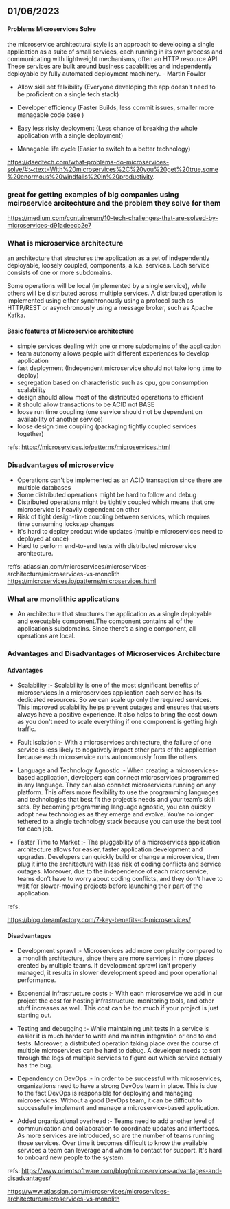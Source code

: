 ## 01/06/2023

#### Problems Microservices Solve

the microservice architectural style is an approach to developing a single application as a suite of small services, each running in its own process and communicating with lightweight mechanisms, often an HTTP resource API. These services are built around business capabilities and independently deployable by fully automated deployment machinery.
<byline> - Martin Fowler</byline>

- Allow skill set felxibility (Everyone developing the app doesn't need to be proficient on a single tech stack)
- Developer efficiency (Faster Builds, less commit issues, smaller more managable code base )
- Easy less risky deployment (Less chance of breaking the whole application with a single deployment)

- Managable life cycle (Easier to switch to a better technology)

https://daedtech.com/what-problems-do-microservices-solve/#:~:text=With%20microservices%2C%20you%20get%20true,some%20enormous%20windfalls%20in%20productivity.

### great for getting examples of big companies using mciroservice arcitechture and the problem they solve for them

https://medium.com/containerum/10-tech-challenges-that-are-solved-by-microservices-d91adeecb2e7

### What is microservice architecture

an architecture that structures the application as a set of independently deployable, loosely coupled, components, a.k.a. services. Each service consists of one or more subdomains.

Some operations will be local (implemented by a single service), while others will be distributed across multiple services. A distributed operation is implemented using either synchronously using a protocol such as HTTP/REST or asynchronously using a message broker, such as Apache Kafka.

#### Basic features of Microservice architecture

- simple services dealing with one or more subdomains of the application
- team autonomy allows people with different experiences to develop application
- fast deployment (Independent microservice should not take long time to deploy)
- segregation based on characteristic such as cpu, gpu consumption scalability
- design should allow most of the distributed operations to efficient
- it should allow transactions to be ACID not BASE
- loose run time coupling (one service should not be dependent on availability of another service)
- loose design time coupling (packaging tightly coupled services together)

refs:
https://microservices.io/patterns/microservices.html

### Disadvantages of microservice

- Operations can't be implemented as an ACID transaction since there are multiple databases
- Some distributed operations might be hard to follow and debug
- Distributed operations might be tightly coupled which means that one microservice is heavily dependent on other
- Risk of tight design-time coupling between services, which requires time consuming lockstep changes
- It's hard to deploy prodcut wide updates (multiple microservices need to deployed at once)
- Hard to perform end-to-end tests with distributed microservice architecture.

reffs:
atlassian.com/microservices/microservices-architecture/microservices-vs-monolith
https://microservices.io/patterns/microservices.html

### What are monolithic applications

- An architecture that structures the application as a single deployable and executable component.The component contains all of the application’s subdomains. Since there’s a single component, all operations are local.

### Advantages and Disadvantages of Microservices Architecture

#### Advantages

- Scalability :- Scalability is one of the most significant benefits of microservices.In a microservices application each service has its dedicated resources. So we can scale up only the required services. This improved scalability helps prevent outages and ensures that users always have a positive experience. It also helps to bring the cost down as you don't need to scale everything if one component is getting high traffic.

- Fault Isolation :- With a microservices architecture, the failure of one service is less likely to negatively impact other parts of the application because each microservice runs autonomously from the others.

- Language and Technology Agnostic :- When creating a microservices-based application, developers can connect microservices programmed in any language. They can also connect microservices running on any platform. This offers more flexibility to use the programming languages and technologies that best fit the project’s needs and your team’s skill sets. By becoming programming language agnostic, you can quickly adopt new technologies as they emerge and evolve. You’re no longer tethered to a single technology stack because you can use the best tool for each job.

- Faster Time to Market :- The pluggability of a microservices application architecture allows for easier, faster application development and upgrades. Developers can quickly build or change a microservice, then plug it into the architecture with less risk of coding conflicts and service outages. Moreover, due to the independence of each microservice, teams don’t have to worry about coding conflicts, and they don’t have to wait for slower-moving projects before launching their part of the application.

refs:

https://blog.dreamfactory.com/7-key-benefits-of-microservices/

#### Disadvantages

- Development sprawl :- Microservices add more complexity compared to a monolith architecture, since there are more services in more places created by multiple teams. If development sprawl isn’t properly managed, it results in slower development speed and poor operational performance.

- Exponential infrastructure costs :- With each microservice we add in our project the cost for hosting infrastructure, monitoring tools, and other stuff increases as well. This cost can be too much if your project is just starting out.

- Testing and debugging :- While maintaining unit tests in a service is easier it is much harder to write and maintain integration or end to end tests. Moreover, a distributed operation taking place over the course of multiple microservices can be hard to debug. A developer needs to sort through the logs of multiple services to figure out which service actually has the bug.

- Dependency on DevOps :- In order to be successful with microservices, organizations need to have a strong DevOps team in place. This is due to the fact DevOps is responsible for deploying and managing microservices. Without a good DevOps team, it can be difficult to successfully implement and manage a microservice-based application.

- Added organizational overhead :- Teams need to add another level of communication and collaboration to coordinate updates and interfaces. As more services are introduced, so are the number of teams running those services. Over time it becomes difficult to know the available services a team can leverage and whom to contact for support. It's hard to onboard new people to the system.

refs:
https://www.orientsoftware.com/blog/microservices-advantages-and-disadvantages/

https://www.atlassian.com/microservices/microservices-architecture/microservices-vs-monolith
